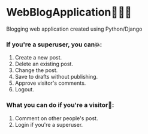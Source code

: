 # WebBlogApplication🧑‍💻🔥
Blogging web application created using Python/Django

### If you're a superuser, you can💥: 
1. Create a new post.   
2. Delete an existing post.
3. Change the post.
4. Save to drafts without publishing.
5. Approve visitor's comments.
6. Logout.

### What you can do if you're a visitor🌚:
1. Comment on other people's post.
2. Login if you're a superuser.
